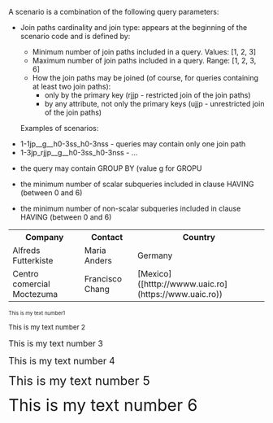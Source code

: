 A scenario is a combination of the following query parameters:

- Join paths cardinality and join type: appears at the beginning of the scenario code and is defined by:
  * Minimum number of join paths included in a query. Values: [1, 2, 3]
  * Maximum number of join paths included in a query. Range: [1, 2, 3, 6]
  * How the join paths may be joined (of course, for queries containing at least two join paths):
    - only by the primary key (rjjp - restricted join of the join paths)
    - by any attribute, not only the primary keys (ujjp - unrestricted join of the join paths)

  Examples of scenarios:
* 1-1jp__g__h0-3ss_h0-3nss - queries may contain only one join path
* 1-3jp_rjjp__g__h0-3ss_h0-3nss - ...


- the query may contain GROUP BY (value g for GROPU

- the minimum number of scalar subqueries included in clause HAVING (between 0 and 6)

- the minimum number of non-scalar subqueries included in clause HAVING (between 0 and 6)


<table style="width:100%">
  <tr>
    <th>Company</th>
    <th>Contact</th>
    <th>Country</th>
  </tr>
  <tr>
    <td>Alfreds Futterkiste</td>
    <td>Maria Anders</td>
    <td>Germany</td>
  </tr>
  <tr>
    <td>Centro comercial Moctezuma</td>
    <td>Francisco Chang</td>
    <td>[Mexico]([htttp://wwww.uaic.ro](https://www.uaic.ro))</td>
  </tr>
</table>


<font size="1"> This is my text number1</font> 

 <font size="2"> This is my text number 2 </font>
 
 <font size="3"> This is my text number 3</font> 
 
 <font size="4"> This is my text number 4</font> 
 
 <font size="5"> This is my text number 5</font> 
 
 <font size="6"> This is my text number 6</font>

 
